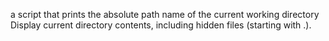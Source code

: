 a script that prints the absolute path name of the current working directory
Display current directory contents, including hidden files (starting with .).
